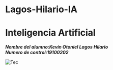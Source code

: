 # Lagos-Hilario-IA
# Inteligencia Artificial
_**Nombre del alumno:Kevin Otoniel Lagos Hilario**_  
_**Numero de control:19100202**_



![Tec](https://upload.wikimedia.org/wikipedia/en/c/cd/Estudiantes_Tecnol%C3%B3gico_de_Nuevo_Laredo_Logo.png)
